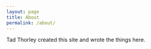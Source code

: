 ```yaml
---
layout: page
title: About
permalink: /about/
---
```


Tad Thorley created this site and wrote the things here.
